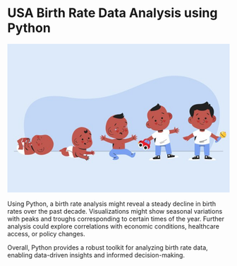 # USA Birth Rate Data Analysis using Python
<img src="stage_baby.jpg" alt="screenshot of baby stages" />

Using Python, a birth rate analysis might reveal a steady decline in birth rates over the past decade. Visualizations might show seasonal variations with peaks and troughs corresponding to certain times of the year. Further analysis could explore correlations with economic conditions, healthcare access, or policy changes.

Overall, Python provides a robust toolkit for analyzing birth rate data, enabling data-driven insights and informed decision-making.
